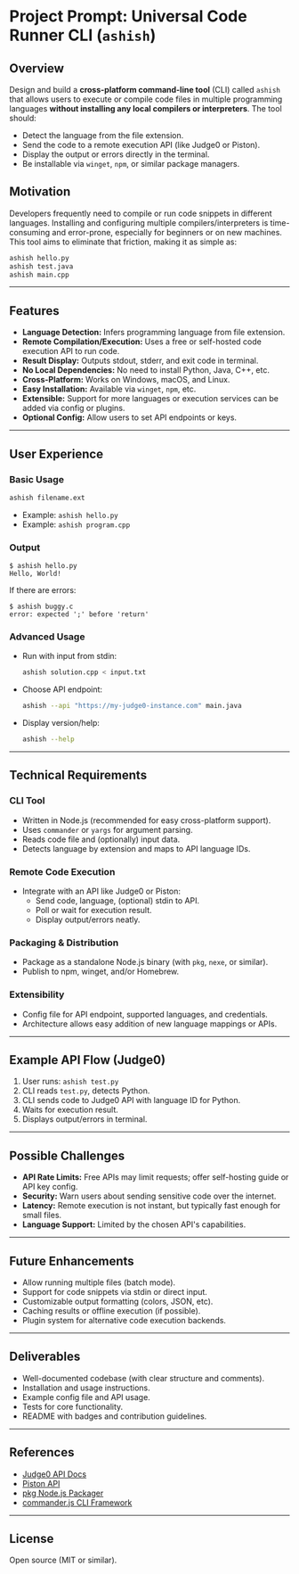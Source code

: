 # Project Prompt: Universal Code Runner CLI (`ashish`)

## Overview

Design and build a **cross-platform command-line tool** (CLI) called `ashish` that allows users to execute or compile code files in multiple programming languages **without installing any local compilers or interpreters**. The tool should:
- Detect the language from the file extension.
- Send the code to a remote execution API (like Judge0 or Piston).
- Display the output or errors directly in the terminal.
- Be installable via `winget`, `npm`, or similar package managers.

## Motivation

Developers frequently need to compile or run code snippets in different languages. Installing and configuring multiple compilers/interpreters is time-consuming and error-prone, especially for beginners or on new machines. This tool aims to eliminate that friction, making it as simple as:

```sh
ashish hello.py
ashish test.java
ashish main.cpp
```

---

## Features

- **Language Detection:** Infers programming language from file extension.
- **Remote Compilation/Execution:** Uses a free or self-hosted code execution API to run code.
- **Result Display:** Outputs stdout, stderr, and exit code in terminal.
- **No Local Dependencies:** No need to install Python, Java, C++, etc.
- **Cross-Platform:** Works on Windows, macOS, and Linux.
- **Easy Installation:** Available via `winget`, `npm`, etc.
- **Extensible:** Support for more languages or execution services can be added via config or plugins.
- **Optional Config:** Allow users to set API endpoints or keys.

---

## User Experience

### Basic Usage

```sh
ashish filename.ext
```
- Example: `ashish hello.py`
- Example: `ashish program.cpp`

### Output

```
$ ashish hello.py
Hello, World!
```

If there are errors:

```
$ ashish buggy.c
error: expected ';' before 'return'
```

### Advanced Usage

- Run with input from stdin:
  ```sh
  ashish solution.cpp < input.txt
  ```
- Choose API endpoint:
  ```sh
  ashish --api "https://my-judge0-instance.com" main.java
  ```
- Display version/help:
  ```sh
  ashish --help
  ```

---

## Technical Requirements

### CLI Tool
- Written in Node.js (recommended for easy cross-platform support).
- Uses `commander` or `yargs` for argument parsing.
- Reads code file and (optionally) input data.
- Detects language by extension and maps to API language IDs.

### Remote Code Execution
- Integrate with an API like Judge0 or Piston:
  - Send code, language, (optional) stdin to API.
  - Poll or wait for execution result.
  - Display output/errors neatly.

### Packaging & Distribution
- Package as a standalone Node.js binary (with `pkg`, `nexe`, or similar).
- Publish to npm, winget, and/or Homebrew.

### Extensibility
- Config file for API endpoint, supported languages, and credentials.
- Architecture allows easy addition of new language mappings or APIs.

---

## Example API Flow (Judge0)

1. User runs: `ashish test.py`
2. CLI reads `test.py`, detects Python.
3. CLI sends code to Judge0 API with language ID for Python.
4. Waits for execution result.
5. Displays output/errors in terminal.

---

## Possible Challenges

- **API Rate Limits:** Free APIs may limit requests; offer self-hosting guide or API key config.
- **Security:** Warn users about sending sensitive code over the internet.
- **Latency:** Remote execution is not instant, but typically fast enough for small files.
- **Language Support:** Limited by the chosen API's capabilities.

---

## Future Enhancements

- Allow running multiple files (batch mode).
- Support for code snippets via stdin or direct input.
- Customizable output formatting (colors, JSON, etc).
- Caching results or offline execution (if possible).
- Plugin system for alternative code execution backends.

---

## Deliverables

- Well-documented codebase (with clear structure and comments).
- Installation and usage instructions.
- Example config file and API usage.
- Tests for core functionality.
- README with badges and contribution guidelines.

---

## References

- [Judge0 API Docs](https://ce.judge0.com/)
- [Piston API](https://github.com/engineer-man/piston)
- [pkg Node.js Packager](https://github.com/vercel/pkg)
- [commander.js CLI Framework](https://www.npmjs.com/package/commander)

---

## License

Open source (MIT or similar).
